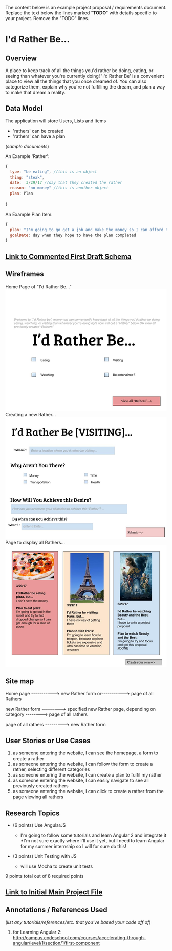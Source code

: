 The content below is an example project proposal / requirements document. Replace the text below the lines marked "__TODO__" with details specific to your project. Remove the "TODO" lines.

# I'd Rather Be...

## Overview

A place to keep track of all the things you'd rather be doing, eating, or seeing than whatever you're currently doing!
'I'd Rather Be' is a convenient place to view all the things that you once dreamed of. You can also categorize them,
explain why you're not fulfilling the dream, and plan a way to make that dream a reality.

## Data Model

The application will store Users, Lists and Items

* 'rathers' can be created
* 'rathers' can have a plan

(_sample documents_)

An Example 'Rather':

```javascript
{
  type: "be eating", //this is an object
  thing: "steak",
  date:  3/29/17 //day that they created the rather
  reason: "no money" //this is another object
  plan: Plan

}
```

An Example Plan Item:

```javascript
{
  plan: "I'm going to go get a job and make the money so I can afford that steak"
  goalDate: day when they hope to have the plan completed
}
```


## [Link to Commented First Draft Schema](db.js)


## Wireframes
Home Page of "I'd Rather Be..."
![Alt text](/documentation/Home_page.jpg?raw=true "Home page")
Creating a new Rather...
![Alt text](/documentation/New_Rather.jpg?raw=true "Creating a new Rather")
Page to display all Rathers...
![Alt text](/documentation/Rather_Page.jpg?raw=true "Page to display all Rathers")


## Site map

Home page -----------> new Rather form
           or----------->  page of all Rathers

new Rather form ---------> specified new Rather page, depending on category --------> page of all rathers

page of all rathers ---------> new Rather form


## User Stories or Use Cases

1. as someone entering the website, I can see the homepage, a form to create a rather
2. as someone entering the website, I can follow the form to create a rather, selecting different categories
3. as someone entering the website, I can create a plan to fulfil my rather
4. as someone entering the website, I can easily navigate to see all previously created rathers
5. as someone entering the website, I can click to create a rather from the page viewing all rathers



## Research Topics

* (6 points) Use AngularJS
    * I'm going to follow some tutorials and learn Angular 2 and integrate it
    *I'm not sure exactly where I'll use it yet, but I need to learn Angular for my summer internship
      so I will for sure do this!

* (3 points) Unit Testing with JS
    * will use Mocha to create unit tests

9 points total out of 8 required points


## [Link to Initial Main Project File](app.js) 

## Annotations / References Used

(_list any tutorials/references/etc. that you've based your code off of_)
1. for Learning Angular 2: http://campus.codeschool.com/courses/accelerating-through-angular/level/1/section/1/first-component
